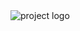 <img src="https://github.com/jagroshansingh/cute-hand-680/blob/day-2/BA..e_logo.png?raw=true" alt="project logo"/>
